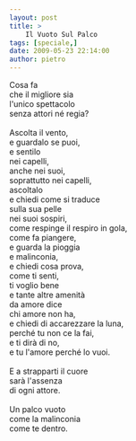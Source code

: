 ```yaml
---
layout: post
title: >
    Il Vuoto Sul Palco
tags: [speciale,]
date: 2009-05-23 22:14:00
author: pietro
---
```

Cosa fa<br/>che il migliore sia<br/>l'unico spettacolo<br/>senza attori né regia?<br/><br/>Ascolta il vento,<br/>e guardalo se puoi,<br/>e sentilo<br/>nei capelli,<br/>anche nei suoi,<br/>soprattutto nei capelli,<br/>ascoltalo<br/>e chiedi come si traduce<br/>sulla sua pelle<br/>nei suoi sospiri,<br/>come respinge il respiro in gola,<br/>come fa piangere,<br/>e guarda la pioggia<br/>e malinconia,<br/>e chiedi cosa prova,<br/>come ti senti,<br/>ti voglio bene<br/>e tante altre amenità<br/>da amore dice<br/>chi amore non ha,<br/>e chiedi di accarezzare la luna,<br/>perché tu non ce la fai,<br/>e ti dirà di no,<br/>e tu l'amore perché lo vuoi.<br/><br/>E a strapparti il cuore<br/>sarà l'assenza<br/>di ogni attore.<br/><br/>Un palco vuoto<br/>come la malinconia<br/>come te dentro.
